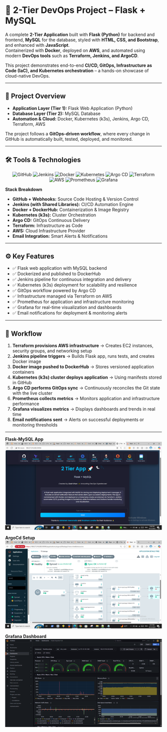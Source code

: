 # 🚀 2-Tier DevOps Project – Flask + MySQL  

A complete **2-Tier Application** built with **Flask (Python)** for backend and frontend, **MySQL** for the database, styled with **HTML, CSS, and Bootstrap**, and enhanced with **JavaScript**.  
Containerized with **Docker**, deployed on **AWS**, and automated using modern **DevOps tools** such as **Terraform, Jenkins, and ArgoCD**.


This project demonstrates end-to-end **CI/CD, GitOps, Infrastructure as Code (IaC), and Kubernetes orchestration** – a hands-on showcase of cloud-native DevOps.  

---

## 📌 Project Overview  

- **Application Layer (Tier 1):** Flask Web Application (Python)  
- **Database Layer (Tier 2):** MySQL Database  
- **Automation & Cloud:** Docker, Kubernetes (k3s), Jenkins, Argo CD, Terraform, AWS  

The project follows a **GitOps-driven workflow**, where every change in GitHub is automatically built, tested, deployed, and monitored.  

---

## 🛠 Tools & Technologies  

<p align="center">
  <img src="https://cdn.jsdelivr.net/gh/devicons/devicon/icons/github/github-original.svg" width="40" title="GitHub"/>
  <img src="https://cdn.jsdelivr.net/gh/devicons/devicon/icons/jenkins/jenkins-original.svg" width="40" title="Jenkins"/>
  <img src="https://cdn.jsdelivr.net/gh/devicons/devicon/icons/docker/docker-original.svg" width="40" title="Docker"/>
  <img src="https://cdn.jsdelivr.net/gh/devicons/devicon/icons/kubernetes/kubernetes-plain.svg" width="40" title="Kubernetes"/>
  <img src="https://argo-cd.readthedocs.io/en/stable/assets/logo.png" width="40" title="Argo CD"/>
  <img src="https://cdn.jsdelivr.net/gh/devicons/devicon/icons/terraform/terraform-original.svg" width="40" title="Terraform"/>
  <img src="https://cdn.jsdelivr.net/gh/devicons/devicon/icons/amazonwebservices/amazonwebservices-plain-wordmark.svg" width="50" title="AWS"/>
  <img src="https://cdn.jsdelivr.net/gh/devicons/devicon/icons/prometheus/prometheus-original.svg" width="40" title="Prometheus"/>
  <img src="https://cdn.jsdelivr.net/gh/devicons/devicon/icons/grafana/grafana-original.svg" width="40" title="Grafana"/>

</p>

**Stack Breakdown**  
- **GitHub + Webhooks:** Source Code Hosting & Version Control  
- **Jenkins (with Shared Libraries):** CI/CD Automation Engine  
- **Docker + DockerHub:** Containerization & Image Registry  
- **Kubernetes (k3s):** Cluster Orchestration  
- **Argo CD:** GitOps Continuous Delivery  
- **Terraform:** Infrastructure as Code  
- **AWS:** Cloud Infrastructure Provider  
- **Email Integration:** Smart Alerts & Notifications  

---

## ⚙️ Key Features  

- ✅ Flask web application with MySQL backend  
- ✅ Dockerized and published to DockerHub  
- ✅ Jenkins pipeline for continuous integration and delivery  
- ✅ Kubernetes (k3s) deployment for scalability and resilience  
- ✅ GitOps workflow powered by Argo CD  
- ✅ Infrastructure managed via Terraform on AWS  
- ✅ Prometheus for application and infrastructure monitoring  
- ✅ Grafana for real-time visualization and dashboards  
- ✅ Email notifications for deployment & monitoring alerts  
 

---

## 🔄 Workflow  

1. **Terraform provisions AWS infrastructure** → Creates EC2 instances, security groups, and networking setup  
2. **Jenkins pipeline triggers** → Builds Flask app, runs tests, and creates Docker image  
3. **Docker image pushed to DockerHub** → Stores versioned application containers  
4. **Kubernetes (k3s) cluster deploys application** → Using manifests stored in GitHub  
5. **Argo CD performs GitOps sync** → Continuously reconciles the Git state with the live cluster  
6. **Prometheus collects metrics** → Monitors application and infrastructure performance  
7. **Grafana visualizes metrics** → Displays dashboards and trends in real time  
8. **Email notifications sent** → Alerts on successful deployments or monitoring thresholds  


---


**Flask-MySQL App**  
![Flask-Mysql-App](ProjectImages/App.png)  

**ArgoCd Setup**    
![Argocd](ProjectImages/ArgoCd.png)  
  
**Grafana Dashboard**   
![Grafana](ProjectImages/Grafana.png)  

